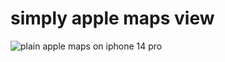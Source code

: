 # simply apple maps view


![plain apple maps on iphone 14 pro](https://github.com/SemihK/simply-maps/blob/main/image/Ekran%20Resmi%202023-04-13%2016.51.00.png?raw=true)
